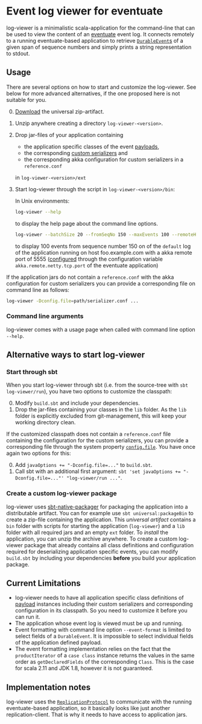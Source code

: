 Event log viewer for eventuate
==============================

log-viewer is a minimalistic scala-application for the command-line that can be used to view the
content of an [eventuate](https://github.com/RBMHTechnology/eventuate) event log. It connects remotely to a running
eventuate-based application to retrieve 
[`DurableEvent`s](http://rbmhtechnology.github.io/eventuate/latest/api/index.html#com.rbmhtechnology.eventuate.DurableEvent)
of a given span of sequence numbers and simply prints a string representation to stdout.

Usage
-----

There are several options on how to start and customize the log-viewer. See below for more 
advanced alternatives, if the one proposed here is not suitable for you.

0. [Download](https://oss.jfrog.org/oss-snapshot-local/com/rbmhtechnology/eventuate-tools/log-viewer/) the universal zip-artifact.

0. Unzip anywhere creating a directory `log-viewer-<version>`.

0. Drop jar-files of your application containing
 
   - the application specific classes of the event 
     [payloads](http://rbmhtechnology.github.io/eventuate/latest/api/index.html#com.rbmhtechnology.eventuate.DurableEvent@payload:Any),
   - the corresponding
     [custom serializers](http://rbmhtechnology.github.io/eventuate/reference/event-sourcing.html#custom-event-serialization) and
   - the corresponding akka configuration for custom serializers in a `reference.conf`
   
   in `log-viewer-<version>/ext`
   
0. Start log-viewer through the script in `log-viewer-<version>/bin`:
   
   In Unix environments:
   ```bash
   log-viewer --help
   ```
   to display the help page about the command line options.
   ```bash
   log-viewer --batchSize 20 --fromSeqNo 150 --maxEvents 100 --remoteHost foo.example.com --remote-port 5555
   ```
   to display 100 events from sequence number 150 on of the `default` log of the application running 
   on host foo.example.com with a akka remote port of 5555
   ([configured](http://doc.akka.io/docs/akka/2.4.1/scala/remoting.html#Preparing_your_ActorSystem_for_Remoting)
   through the configuration variable `akka.remote.netty.tcp.port` of the eventuate application)

If the application jars do not contain a `reference.conf` with the akka configuration for custom serializers
you can provide a corresponding file on command line as follows:

```bash
log-viewer -Dconfig.file=path/serializer.conf ...
```

### Command line arguments

log-viewer comes with a usage page when called with command line option `--help`.


Alternative ways to start log-viewer
-------------------------------------------

### Start through sbt

When you start log-viewer through sbt (i.e. from the source-tree with `sbt log-viewer/run`), you have two options to customize the classpath:

0. Modify `build.sbt` and include your dependencies.
0. Drop the jar-files containing your classes in the `lib` folder. As the `lib` folder is explicitly excluded from
   git-management, this will keep your working directory clean.
   
If the customized classpath does not contain a `reference.conf` file containing the
configuration for the custom serializers, you can provide a corresponding file through the system property 
[`config.file`](https://github.com/typesafehub/config#standard-behavior). You have once again two options for this:

0. Add `javaOptions += "-Dconfig.file=..."` to `build.sbt`.
0. Call sbt with an additional first argument: `sbt 'set javaOptions += "-Dconfig.file=..."' "log-viewer/run ..."`.

### Create a custom log-viewer package

log-viewer uses [sbt-native-packager](https://github.com/sbt/sbt-native-packager) for packaging
the application into a distributable artifact. You can for example use `sbt universal:packageBin` to 
create a zip-file containing the application. This *universal artifact* contains a `bin` folder with
scripts for starting the application (`log-viewer`) and a `lib` folder with all required jars and an empty `ext` folder.
To _install_ the application, you can unzip the archive anywhere.
To create a custom log-viewer package that already contains all class definitions and 
configuration required for deserializing application specific events, you can modify `build.sbt` 
by including your dependencies **before** you build your application package.


Current Limitations
-------------------

- log-viewer needs to have all application specific class definitions of
  [payload](http://rbmhtechnology.github.io/eventuate/latest/api/index.html#com.rbmhtechnology.eventuate.DurableEvent@payload:Any)
  instances including their custom serializers and corresponding configuration in its classpath.
  So you need to customize it before you can run it.
- The application whose event log is viewed must be up and running.
- Event formatting with command line option `--event-format` is limited to select fields of a `DurableEvent`.
  It is impossible to select individual fields of the application defined payload.
- The event formatting implementation relies on the fact that the `productIterator` of a `case class`
  instance returns the values in the same order as `getDeclaredFields` of the corresponding `Class`.
  This is the case for scala 2.11 and JDK 1.8, however it is not guaranteed.

Implementation notes
--------------------

log-viewer uses the 
[`ReplicationProtocol`](http://rbmhtechnology.github.io/eventuate/latest/api/index.html#com.rbmhtechnology.eventuate.ReplicationProtocol$)
to communicate with the running eventuate-based application, so it basically looks like just another replication-client.
That is why it needs to have access to application jars.

